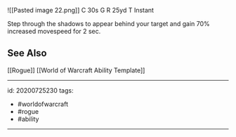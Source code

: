 ![[Pasted image 22.png]]
C 30s
G 
R 25yd
T Instant

Step through the shadows to appear behind your target and gain 70% increased movespeed for 2 sec.

## See Also
[[Rogue]]
[[World of Warcraft Ability Template]]

---

id: 20200725230
tags:
 - #worldofwarcraft
 - #rogue
 - #ability

---